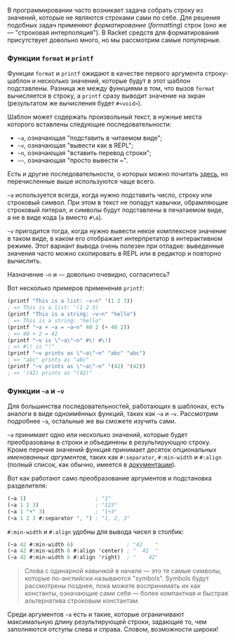 
В программировании часто возникает задача собрать строку из значений, которые не являются строками сами по себе. Для решения подобных задач применяют *форматирование* (*formatting*) строк (оно же — "строковая интерполяция"). В Racket средств для форматирования присутствует довольно много, но мы рассмотрим самые популярные.

### Функции `format` и `printf`

Функции `format` и `printf` ожидают в качестве первого аргумента строку-шаблон и несколько значений, которые будут в этот шаблон подставлены. Разница же между функциями в том, что вызов `format` вычисляется в строку, а `printf` сразу выводит значение на экран (результатом же вычисления будет `#<void>`).

Шаблон может содержать произвольный текст, в нужные места которого вставлены следующие последовательности:

* `~a`, означающая "подставить в читаемом виде";
* `~v`, означающая "вывести как в REPL";
* `~n`, означающая "вставить перевод строки";
* `~~`, означающая "просто вывести ~".

Есть и другие последовательности, о которых можно почитать [здесь](https://docs.racket-lang.org/reference/Writing.html#%28def._%28%28quote._~23~25kernel%29._fprintf%29%29), но перечисленные выше используются чаще всего.

`~a` используется всегда, когда нужно подставить число, строку или строковый символ. При этом в текст не попадут кавычки, обрамляющие строковый литерал, и символы будут подставлены в печатаемом виде, а не в виде кода (`a` вместо `#\a`).

`~v` пригодится тогда, когда нужно вывести некое комплексное значение в таком виде, в каком его отображает интерпретатор в интерактивном режиме. Этот вариант вывода очень полезен при отладке: выведенные значения часто можно скопировать в REPL или в редактор и повторно вычислить.

Назначение `~n` и `~~` довольно очевидно, согласитесь?

Вот несколько примеров применения `printf`:

```scheme
(printf "This is a list: ~v~n" '(1 2 3))
; => This is a list: '(1 2 3)
(printf "This is a string: ~v~n" "hello")
; => This is a string: "hello"
(printf "~a + ~a = ~a~n" 40 2 (+ 40 2))
; => 40 + 2 = 42
(printf "~v is \"~a\"~n" #\! #\!)
; => #\! is "!"
(printf "~v prints as \"~a\"~n" "abc" "abc")
; => "abc" prints as "abc"
(printf "~v prints as \"~a\"~n" '(42) '(42))
; => '(42) prints as "(42)"
```

### Функции `~a` и `~v`

Для большинства последовательностей, работающих в шаблонах, есть аналоги в виде одноимённых функций, таких как `~a` и `~v`. Рассмотрим подробнее `~a`, остальные же вы сможете изучить сами.

`~a` принимает одно или несколько значений, которые будет преобразованы в строки и объединены в результирующую строку. Кроме перечня значений функция принимает десяток опциональных *именованных аргументов*, таких как `#:separator`, `#:min-width` и `#:align` (полный список, как обычно, имеется в [документации](https://docs.racket-lang.org/reference/strings.html#%28def._%28%28lib._racket%2Fformat..rkt%29._~7ea%29%29)).

Вот как работают само преобразование аргументов и подстановка разделителя:

```scheme
(~a 1)                      ; "1"
(~a 1 2 3)                  ; "123"
(~a 1 "+" 3)                ; "1+3"
(~a 1 2 3 #:separator ", ") ; "1, 2, 3"
```

`#:min-width` и `#:align` удобны для вывода чисел в столбик:

```scheme
(~a 42 #:min-width 6)                 ; "42    "
(~a 42 #:min-width 6 #:align 'center) ; "  42  "
(~a 42 #:min-width 6 #:align 'right)  ; "    42"
```

> Слова с одинарной кавычкой в начале — это те самые символы, которые по-английски называются "symbols". Symbols будут рассмотрены позднее, пока можете воспринимать их как константы, означающие сами себя — более компактная и быстрая альтернатива строковым константам.

Среди аргументов `~a` есть и такие, которые ограничивают максимальную длину результирующей строки, задающие то, чем заполняются отступы слева и справа. Словом, возможности широки!
